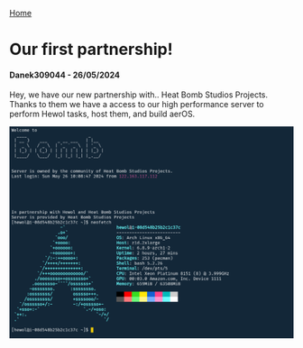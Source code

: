 [Home](./)
# Our first partnership!
#### Danek309044 - 26/05/2024

Hey, we have our new partnership with.. Heat Bomb Studios Projects. Thanks to them we have a access to our high performance server to perform Hewol tasks, host them, and build aerOS.

<img src="https://raw.githubusercontent.com/hewol/announcements/main/assets/img/2024/26-05-terminal.png">
